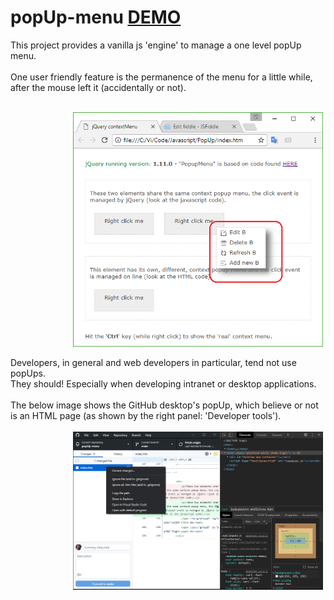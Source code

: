 
# popUp-menu [DEMO](https://cogit-ergo-sum.github.io/popUp-menu/)
This project provides a vanilla js 'engine' to manage a one level popUp menu.<br> 
<br>
One user friendly feature is the permanence of the menu for a little while, after the mouse left it (accidentally or not).<br> 
<br>

<img src="./images/PopUp-menu.png" alt="drawing" style="display: block; margin-left: 100px; auto;width:400px;" class="center"/>
<!-- ![GitHub](/PopUp-menu.png =10x) -->
<!-- # Format: ![Alt Text](url) -->

<br>
Developers, in general and web developers in particular, tend not use popUps.<br>
They should! Especially when developing intranet or desktop applications.<br>
<br>
The below image shows the GitHub desktop's popUp, which believe or not is an HTML page (as shown by the right panel: 'Developer tools').<br>
<br>
<img src="./images/gitHub-desktop.F12.png" alt="drawing" style="display: block; margin-left: 100px; width:400px;" class="center"/>
<!-- ![GitHub](/gitHub-desktop.F12.png) -->


